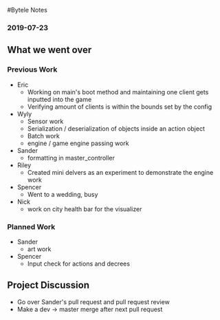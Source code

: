 #Bytele Notes### 2019-07-23## What we went over### Previous Work- Eric	- Working on main's boot method and maintaining one client gets inputted into the game	- Verifying amount of clients is within the bounds set by the config- Wyly	- Sensor work	- Serialization / deserialization of objects inside an action object	- Batch work	- engine / game engine passing work- Sander	- formatting in master_controller- Riley	- Created mini delvers as an experiment to demonstrate the engine work- Spencer	- Went to a wedding, busy- Nick	- work on city health bar for the visualizer### Planned Work- Sander	- art work- Spencer	- Input check for actions and decrees## Project Discussion- Go over Sander's pull request and pull request review- Make a dev -> master merge after next pull request